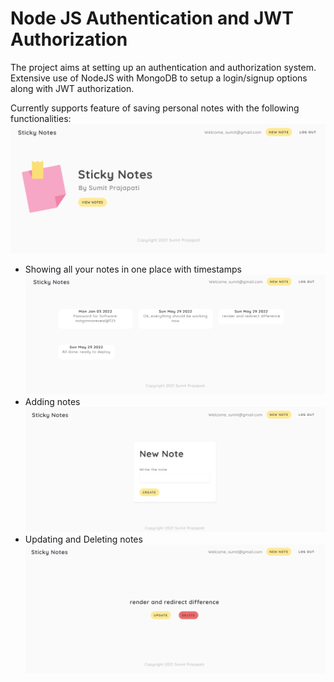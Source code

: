# Node JS Authentication and JWT Authorization
The project aims at setting up an authentication and authorization system.  
Extensive use of NodeJS with MongoDB to setup a login/signup options along with JWT authorization.

Currently supports feature of saving personal notes with the following functionalities:
![all notes](/public/home.png)
- Showing all your notes in one place with timestamps
![all notes](/public/all_notes.png)
- Adding notes
![all notes](/public/new_note.png)
- Updating and Deleting notes
![all notes](/public/update_and_delete.png)

